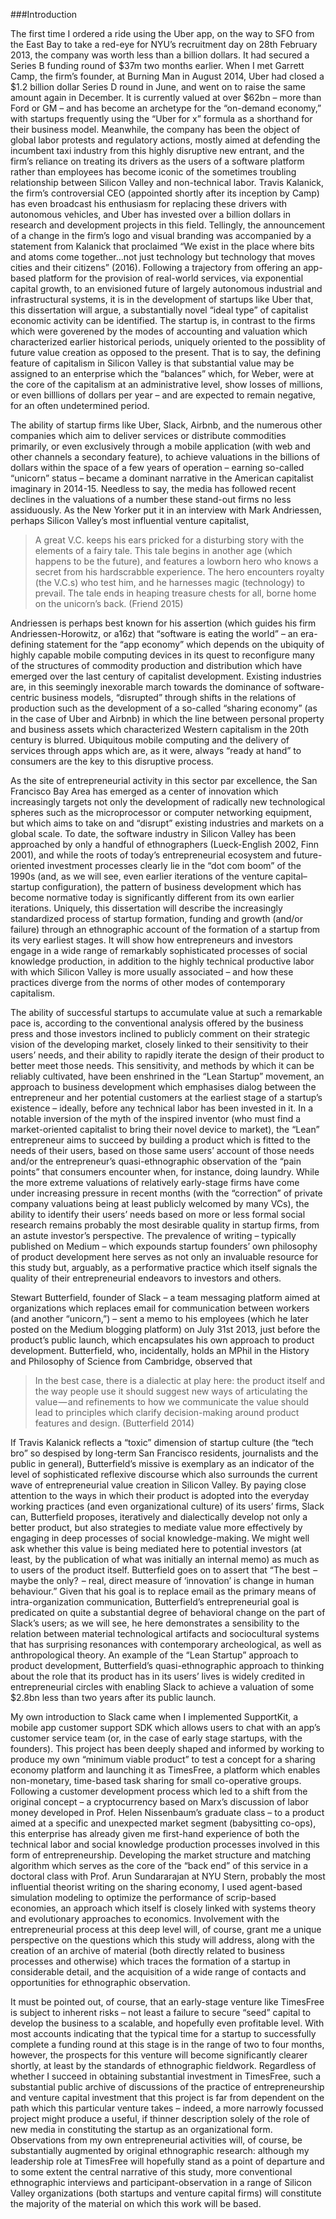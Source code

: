 ###Introduction

The first time I ordered a ride using the Uber app, on the way to SFO
from the East Bay to take a red-eye for NYU’s recruitment day on 28th
February 2013, the company was worth less than a billion dollars. It had
secured a Series B funding round of \$37m two months earlier. When I met
Garrett Camp, the firm’s founder, at Burning Man in August 2014, Uber
had closed a \$1.2 billion dollar Series D round in June, and went on to
raise the same amount again in December. It is currently valued at over
\$62bn – more than Ford or GM – and has become an archetype for the
“on-demand economy,” with startups frequently using the “Uber for x”
formula as a shorthand for their business model. Meanwhile, the company
has been the object of global labor protests and regulatory actions,
mostly aimed at defending the incumbent taxi industry from this highly
disruptive new entrant, and the firm’s reliance on treating its drivers
as the users of a software platform rather than employees has become
iconic of the sometimes troubling relationship between Silicon Valley
and non-technical labor. Travis Kalanick, the firm’s controversial CEO
(appointed shortly after its inception by Camp) has even broadcast his
enthusiasm for replacing these drivers with autonomous vehicles, and
Uber has invested over a billion dollars in research and development
projects in this field. Tellingly, the announcement of a change in the
firm’s logo and visual branding was accompanied by a statement from
Kalanick that proclaimed “We exist in the place where bits and atoms
come together…not just technology but technology that moves cities and
their citizens” (2016). Following a trajectory from offering an
app-based platform for the provision of real-world services, via
exponential capital growth, to an envisioned future of largely
autonomous industrial and infrastructural systems, it is in the
development of startups like Uber that, this dissertation will argue, a
substantially novel “ideal type” of capitalist economic activity can be
identified. The startup is, in contrast to the firms which were
goverened by the modes of accounting and valuation which characterized
earlier historical periods, uniquely oriented to the possiblity of
future value creation as opposed to the present. That is to say, the
defining feature of capitalism in Silicon Valley is that substantial
value may be assigned to an enterprise which the “balances” which, for
Weber, were at the core of the capitalism at an administrative level,
show losses of millions, or even billlions of dollars per year – and are
expected to remain negative, for an often undetermined period.

The ability of startup firms like Uber, Slack, Airbnb, and the numerous
other companies which aim to deliver services or distribute commodities
primarily, or even exclusively through a mobile application (with web
and other channels a secondary feature), to achieve valuations in the
billions of dollars within the space of a few years of operation –
earning so-called “unicorn” status – became a dominant narrative in the
American capitalist imaginary in 2014-15. Needless to say, the media has
followed recent declines in the valuations of a number these stand-out
firms no less assiduously. As the New Yorker put it in an interview with
Mark Andriessen, perhaps Silicon Valley’s most influential venture
capitalist,

> A great V.C. keeps his ears pricked for a disturbing story with the
> elements of a fairy tale. This tale begins in another age (which
> happens to be the future), and features a lowborn hero who knows a
> secret from his hardscrabble experience. The hero encounters royalty
> (the V.C.s) who test him, and he harnesses magic (technology) to
> prevail. The tale ends in heaping treasure chests for all, borne home
> on the unicorn’s back. (Friend 2015)

Andriessen is perhaps best known for his assertion (which guides his
firm Andriessen-Horowitz, or a16z) that “software is eating the world” –
an era-defining statement for the “app economy” which depends on the
ubiquity of highly capable mobile computing devices in its quest to
reconfigure many of the structures of commodity production and
distribution which have emerged over the last century of capitalist
development. Existing industries are, in this seemingly inexorable march
towards the dominance of software-centric business models, “disrupted”
through shifts in the relations of production such as the development of
a so-called “sharing economy” (as in the case of Uber and Airbnb) in
which the line between personal property and business assets which
characterized Western capitalism in the 20th century is blurred.
Ubiquitous mobile computing and the delivery of services through apps
which are, as it were, always “ready at hand” to consumers are the key
to this disruptive process.

As the site of entrepreneurial activity in this sector par excellence,
the San Francisco Bay Area has emerged as a center of innovation which
increasingly targets not only the development of radically new
technological spheres such as the microprocessor or computer networking
equipment, but which aims to take on and “disrupt” existing industries
and markets on a global scale. To date, the software industry in Silicon
Valley has been approached by only a handful of ethnographers
(Lueck-English 2002, Finn 2001), and while the roots of today’s
entrepreneurial ecosystem and future-oriented investment processes
clearly lie in the “dot com boom” of the 1990s (and, as we will see,
even earlier iterations of the venture capital–startup configuration),
the pattern of business development which has become normative today is
significantly different from its own earlier iterations. Uniquely, this
dissertation will describe the increasingly standardized process of
startup formation, funding and growth (and/or failure) through an
ethnographic account of the formation of a startup from its very
earliest stages. It will show how entrepreneurs and investors engage in
a wide range of remarkably sophisticated processes of social knowledge
production, in addition to the highly technical productive labor with
which Silicon Valley is more usually associated – and how these
practices diverge from the norms of other modes of contemporary
capitalism.

The ability of successful startups to accumulate value at such a
remarkable pace is, according to the conventional analysis offered by
the business press and those investors inclined to publicly comment on
their strategic vision of the developing market, closely linked to their
sensitivity to their users’ needs, and their ability to rapidly iterate
the design of their product to better meet those needs. This
sensitivity, and methods by which it can be reliably cultivated, have
been enshrined in the “Lean Startup” movement, an approach to business
development which emphasises dialog between the entrepreneur and her
potential customers at the earliest stage of a startup’s existence –
ideally, before any technical labor has been invested in it. In a
notable inversion of the myth of the inspired inventor (who must find a
market-oriented capitalist to bring their novel device to market), the
“Lean” entrepreneur aims to succeed by building a product which is
fitted to the needs of their users, based on those same users’ account
of those needs and/or the entrepreneur’s quasi-ethnographic observation
of the “pain points” that consumers encounter when, for instance, doing
laundry. While the more extreme valuations of relatively early-stage
firms have come under increasing pressure in recent months (with the
“correction” of private company valuations being at least publicly
welcomed by many VCs), the ability to identify their users’ needs based
on more or less formal social research remains probably the most
desirable quality in startup firms, from an astute investor’s
perspective. The prevalence of writing – typically published on Medium –
which expounds startup founders’ own philosophy of product development
here serves as not only an invaluable resource for this study but,
arguably, as a performative practice which itself signals the quality of
their entrepreneurial endeavors to investors and others.

Stewart Butterfield, founder of Slack – a team messaging platform aimed
at organizations which replaces email for communication between workers
(and another “unicorn,”) – sent a memo to his employees (which he later
posted on the Medium blogging platform) on July 31st 2013, just before
the product’s public launch, which encapsulates his own approach to
product development. Butterfield, who, incidentally, holds an MPhil in
the History and Philosophy of Science from Cambridge, observed that

> In the best case, there is a dialectic at play here: the product
> itself and the way people use it should suggest new ways of
> articulating the value — and refinements to how we communicate the
> value should lead to principles which clarify decision-making around
> product features and design. (Butterfield 2014)

If Travis Kalanick reflects a “toxic” dimension of startup culture (the
“tech bro” so despised by long-term San Francisco residents, journalists
and the public in general), Butterfield’s missive is exemplary as an
indicator of the level of sophisticated reflexive discourse which also
surrounds the current wave of entrepreneurial value creation in Silicon
Valley. By paying close attention to the ways in which their product is
adopted into the everyday working practices (and even organizational
culture) of its users’ firms, Slack can, Butterfield proposes,
iteratively and dialectically develop not only a better product, but
also strategies to mediate value more effectively by engaging in deep
processes of social knowledge-making. We might well ask whether this
value is being mediated here to potential investors (at least, by the
publication of what was initially an internal memo) as much as to users
of the product itself. Butterfield goes on to assert that “The best  –
 maybe the only?  – real, direct measure of ‘innovation’ is change in
human behaviour.” Given that his goal is to replace email as the primary
means of intra-organization communication, Butterfield’s entrepreneurial
goal is predicated on quite a substantial degree of behavioral change on
the part of Slack’s users; as we will see, he here demonstrates a
sensibility to the relation between material technological artifacts and
sociocultural systems that has surprising resonances with contemporary
archeological, as well as anthropological theory. An example of the
“Lean Startup” approach to product development, Butterfield’s
quasi-ethnographic approach to thinking about the role that its product
has in its users’ lives is widely credited in entrepreneurial circles
with enabling Slack to achieve a valuation of some \$2.8bn less than two
years after its public launch.

My own introduction to Slack came when I implemented SupportKit, a
mobile app customer support SDK which allows users to chat with an app’s
customer service team (or, in the case of early stage startups, with the
founders). This project has been deeply shaped and informed by working
to produce my own “minimum viable product” to test a concept for a
sharing economy platform and launching it as TimesFree, a platform which
enables non-monetary, time-based task sharing for small co-operative
groups. Following a customer development process which led to a shift
from the original concept – a cryptocurrency based on Marx’s discussion
of labor money developed in Prof. Helen Nissenbaum’s graduate class – to
a product aimed at a specific and unexpected market segment (babysitting
co-ops), this enterprise has already given me first-hand experience of
both the technical labor and social knowledge production processes
involved in this form of entrepreneurship. Developing the market
structure and matching algorithm which serves as the core of the “back
end” of this service in a doctoral class with Prof. Arun Sundararajan at
NYU Stern, probably the most influential theorist writing on the sharing
economy, I used agent-based simulation modeling to optimize the
performance of scrip-based economies, an approach which itself is
closely linked with systems theory and evolutionary approaches to
economics. Involvement with the entrepreneurial process at this deep
level will, of course, grant me a unique perspective on the questions
which this study will address, along with the creation of an archive of
material (both directly related to business processes and otherwise)
which traces the formation of a startup in considerable detail, and the
acquisition of a wide range of contacts and opportunities for
ethnographic observation.

It must be pointed out, of course, that an early-stage venture like
TimesFree is subject to inherent risks – not least a failure to secure
“seed” capital to develop the business to a scalable, and hopefully even
profitable level. With most accounts indicating that the typical time
for a startup to successfully complete a funding round at this stage is
in the range of two to four months, however, the prospects for this
venture will become significantly clearer shortly, at least by the
standards of ethnographic fieldwork. Regardless of whether I succeed in
obtaining substantial investment in TimesFree, such a substantial public
archive of discussions of the practice of entrepreneurship and venture
capital investment that this project is far from dependent on the path
which this particular venture takes – indeed, a more narrowly focussed
project might produce a useful, if thinner description solely of the
role of new media in constituting the startup as an organizational form.
Observations from my own entrepreneurial activities will, of course, be
substantially augmented by original ethnographic research: although my
leadership role at TimesFree will hopefully stand as a point of
departure and to some extent the central narrative of this study, more
conventional ethnographic interviews and participant-observation in a
range of Silicon Valley organizations (both startups and venture capital
firms) will constitute the majority of the material on which this work
will be based.
